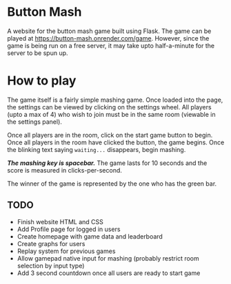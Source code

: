 # Button Mash
A website for the button mash game built using Flask. The game can be played at <https://button-mash.onrender.com/game>. However, since the game is being run on a free server, it may take upto half-a-minute for the server to be spun up.

# How to play
The game itself is a fairly simple mashing game. Once loaded into the page, the settings can be viewed by clicking on the settings wheel. All players (upto a max of 4) who wish to join must be in the same room (viewable in the settings panel).

Once all players are in the room, click on the start game button to begin. Once all players in the room have clicked the button, the game begins. Once the blinking text saying `waiting...` disappears, begin mashing.

***The mashing key is spacebar.*** The game lasts for 10 seconds and the score is measured in clicks-per-second.

The winner of the game is represented by the one who has the green bar. 

## TODO
- Finish website HTML and CSS
- Add Profile page for logged in users
- Create homepage with game data and leaderboard
- Create graphs for users
- Replay system for previous games
- Allow gamepad native input for mashing (probably restrict room selection by input type)
- Add 3 second countdown once all users are ready to start game

